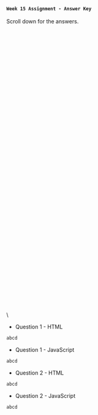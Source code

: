 **`Week 15 Assignment - Answer Key`**
\
\
Scroll down for the answers.
\
\
\
\
\
\
\
\
\
\
\
\
\
\
\
\
\
\
\
\
\
\
\
\
\
\
\
\
\
\
\
\
\
\
\
\
\
\
\
\
\
\
\
\
\
\

- Question 1 - HTML
```html
abcd
```
- Question 1 - JavaScript
```js
abcd
```
- Question 2 - HTML
```html
abcd
```

- Question 2 - JavaScript
```js
abcd
```
